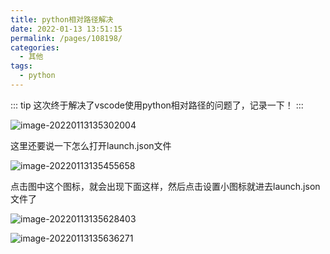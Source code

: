 ```yaml
---
title: python相对路径解决
date: 2022-01-13 13:51:15
permalink: /pages/108198/
categories:
  - 其他
tags:
  - python
---
```


::: tip
这次终于解决了vscode使用python相对路径的问题了，记录一下！
:::

![image-20220113135302004](https://gitee.com/AdHeRe_418/image/raw/master/image/image-20220113135302004.png)

这里还要说一下怎么打开launch.json文件

![image-20220113135455658](https://gitee.com/AdHeRe_418/image/raw/master/image/image-20220113135455658.png)

点击图中这个图标，就会出现下面这样，然后点击设置小图标就进去launch.json文件了

![image-20220113135628403](https://gitee.com/AdHeRe_418/image/raw/master/image/image-20220113135628403.png)

![image-20220113135636271](https://gitee.com/AdHeRe_418/image/raw/master/image/image-20220113135636271.png)
